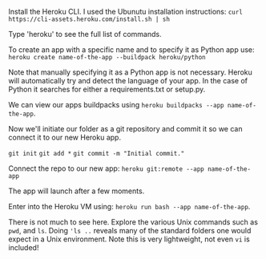 Install the Heroku CLI. I used the Ubunutu installation instructions: `curl https://cli-assets.heroku.com/install.sh | sh`

Type 'heroku' to see the full list of commands.

To create an app with a specific name and to specify it as Python app use:
`heroku create name-of-the-app --buildpack heroku/python`

Note that manually specifying it as a Python app is not necessary. Heroku will automatically try and detect the language of your app. In the case of Python it searches for either a requirements.txt or setup.py.

We can view our apps buildpacks using `heroku buildpacks --app name-of-the-app`.

Now we'll initiate our folder as a git repository and commit it so we can connect it to our new Heroku app.

`git init`
`git add *`
`git commit -m "Initial commit."`

Connect the repo to our new app: `heroku git:remote --app name-of-the-app`

The app will launch after a few moments.

Enter into the Heroku VM using: `heroku run bash --app name-of-the-app`.

There is not much to see here. Explore the various Unix commands such as `pwd`, and `ls`. Doing `'ls ..` reveals many of the standard folders one would expect in a Unix environment. Note this is very lightweight, not even `vi` is included!
